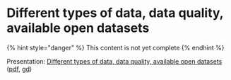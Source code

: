 # Different types of data, data quality, available open datasets

{% hint style="danger" %}
This content is not yet complete
{% endhint %}

Presentation: [Different types of data, data quality, available open datasets](https://docs.google.com/presentation/d/e/2PACX-1vROPsNcHa1kF_xZZO_ugLKKW9d8pb8eW4YQdzBV8IrNWN7qxe-tnMzmqnUe4iehVXYcsjfyCOYl96x8/pub?start=false&loop=false&delayms=3000) \([pdf](http://docs.google.com/presentation/d/1W2do4Z0yWJ_0eMbi4dEI7k1yyTN7dmVJylgHgQpLNzk/export/pdf), [g](https://docs.google.com/presentation/d/1W2do4Z0yWJ_0eMbi4dEI7k1yyTN7dmVJylgHgQpLNzk/edit)[d](https://docs.google.com/presentation/d/1W2do4Z0yWJ_0eMbi4dEI7k1yyTN7dmVJylgHgQpLNzk/edit?usp=sharing)\)

